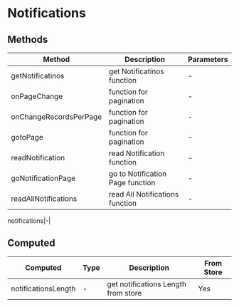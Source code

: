 # Notifications

## Methods

<!-- @vuese:Notifications:methods:start -->
|Method|Description|Parameters|
|---|---|---|
|getNotificatinos|get Notificatinos function|-|
|onPageChange|function for pagination|-|
|onChangeRecordsPerPage|function for pagination|-|
|gotoPage|function for pagination|-|
|readNotification|read Notification function|-|
|goNotificationPage|go to Notification Page function|-|
|readAllNotifications|read All Notifications function|-|

<!-- @vuese:Notifications:methods:end -->


 notifications|-|

<!-- @vuese:Notifications:methods:end -->


## Computed

<!-- @vuese:Notifications:computed:start -->
|Computed|Type|Description|From Store|
|---|---|---|---|
|notificationsLength|-|get notifications Length from store|Yes|

<!-- @vuese:Notifications:computed:end -->


